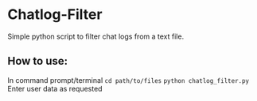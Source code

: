 # Chatlog-Filter
Simple python script to filter chat logs from a text file.

## How to use:
In command prompt/terminal `cd path/to/files`
`python chatlog_filter.py`
Enter user data as requested